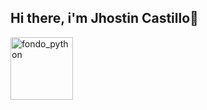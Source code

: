 ## Hi there, i'm Jhostin Castillo👋

<img src="https://github.com/user-attachments/assets/21af5cde-8d54-4862-8bbd-2d73dcb5afe6" alt="fondo_python" width="100">

